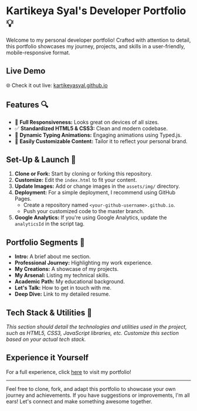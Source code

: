 
# Kartikeya Syal's Developer Portfolio 💡

Welcome to my personal developer portfolio! Crafted with attention to detail, this portfolio showcases my journey, projects, and skills in a user-friendly, mobile-responsive format.

## Live Demo
🌐 Check it out live: [kartikeyasyal.github.io](https://kartikeyasyal.github.io)

## Features 🔍
- 📱 **Full Responsiveness:** Looks great on devices of all sizes.
- ✅ **Standardized HTML5 & CSS3:** Clean and modern codebase.
- 🎨 **Dynamic Typing Animations:** Engaging animations using Typed.js.
- 🔧 **Easily Customizable Content:** Tailor it to reflect your personal brand.

## Set-Up & Launch 🚀
1. **Clone or Fork:** Start by cloning or forking this repository.
2. **Customize:** Edit the `index.html` to fit your content.
3. **Update Images:** Add or change images in the `assets/img/` directory.
4. **Deployment:** For a simple deployment, I recommend using GitHub Pages.
   - Create a repository named `<your-github-username>.github.io`.
   - Push your customized code to the master branch.
5. **Google Analytics:** If you're using Google Analytics, update the `analyticsId` in the script tag.

## Portfolio Segments 📘
- **Intro:** A brief about me section.
- **Professional Journey:** Highlighting my work experience.
- **My Creations:** A showcase of my projects.
- **My Arsenal:** Listing my technical skills.
- **Academic Path:** My educational background.
- **Let's Talk:** How to get in touch with me.
- **Deep Dive:** Link to my detailed resume.

## Tech Stack & Utilities 🧰
*This section should detail the technologies and utilities used in the project, such as HTML5, CSS3, JavaScript libraries, etc. Customize this section based on your actual tech stack.*

## Experience it Yourself
For a full experience, click [here](https://kartikeyasyal.github.io) to visit my portfolio!

---

Feel free to clone, fork, and adapt this portfolio to showcase your own journey and achievements. If you have suggestions or improvements, I'm all ears! Let's connect and make something awesome together.
